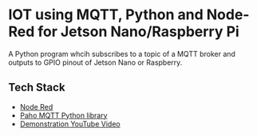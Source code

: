
# IOT using MQTT, Python and Node-Red for Jetson Nano/Raspberry Pi

A Python program whcih subscribes to a topic of a MQTT broker and outputs to GPIO  pinout of Jetson Nano or Raspberry.

## Tech Stack
- [Node Red](https://nodered.org/)
- [Paho MQTT Python library](https://github.com/eclipse/paho.mqtt.python)
- [Demonstration YouTube Video](https://youtu.be/WPmzoYwXj00)
